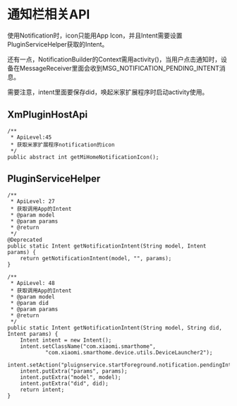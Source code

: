 # 通知栏相关API
使用Notification时，icon只能用App Icon，并且Intent需要设置PluginServiceHelper获取的Intent。

还有一点，NotificationBuilder的Context需用activity()，当用户点击通知时，设备在MessageReceiver里面会收到MSG\_NOTIFICATION\_PENDING\_INTENT消息。

需要注意，intent里面要保存did，唤起米家扩展程序时启动activity使用。

## XmPluginHostApi
```
/**
 * ApiLevel:45
 * 获取米家扩展程序notification的icon
 */
public abstract int getMiHomeNotificationIcon();
```

## PluginServiceHelper
```
/**
 * ApiLevel: 27
 * 获取调用App的Intent
 * @param model
 * @param params
 * @return
 */
@Deprecated
public static Intent getNotificationIntent(String model, Intent params) {
    return getNotificationIntent(model, "", params);
}

/**
 * ApiLevel: 48
 * 获取调用App的Intent
 * @param model
 * @param did
 * @param params
 * @return
 */
public static Intent getNotificationIntent(String model, String did, Intent params) {
    Intent intent = new Intent();
    intent.setClassName("com.xiaomi.smarthome",
            "com.xiaomi.smarthome.device.utils.DeviceLauncher2");
    intent.setAction("pluignservice.startForeground.notification.pendingIntent");
    intent.putExtra("params", params);
    intent.putExtra("model", model);
    intent.putExtra("did", did);
    return intent;
}
```
